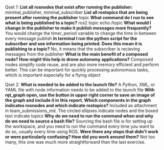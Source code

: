 Qset 1:
**List all rosnodes that exist after running the publisher:**
minimal\_publisher, minimal\_subscriber
**List all rostopics that are being present after running the publisher**
topic
**What command do I run to see what is being published to a topic?**
ros2 topic echo /topic
**What would I change in the publisher to make it publish messages more frequently?**
You would change the timer\_period variable to change the time in between every message publish
**In terminal I run the python script for the subscriber and see information being printed. Does this mean it is publishing to a topic?**
No, it means that the subscriber is recieving messages from the publisher
**What is the main benefit of a composed node? How might this help in drone autonomy applications?**
Composed nodes simplify code reuse, and are also more memory efficient and perform better. This can be important for quickly processing autonomous tasks, which is important especially for a flying object

Qset 2:
**What is needed to be added to the launch file?**
A Python, XML, or YAML file with node information needs to be added to the launch file
**With rqt_graph open, use the button in upper right corner to save an image of the graph and include it in this report. Which components in the graph indicates rosnodes and which indicate rostopics?**
Included as attachment in team\_submissions\_md. The circled ellipses indicate nodes and the boxed text indicate topics
**Why do we need to run the command when and why do we need to source a bash file?**
Sourcing the bash file is for setting up the workspace, and you need to run the command every time you want to do so, usually every time using ROS.
**Were there any steps that didn't work or were particularly confusing? How did you work around them?**
Not too many, this one was much more straightforward than the last exercise.
